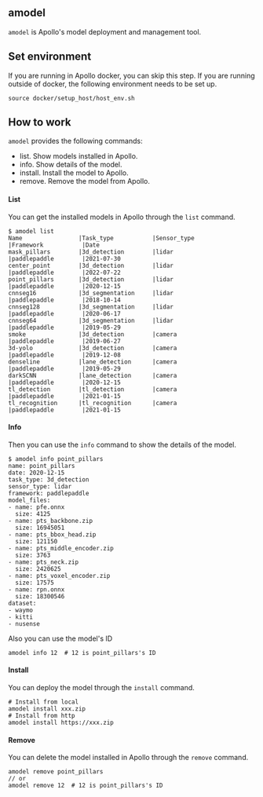 ## amodel
`amodel` is Apollo's model deployment and management tool.

## Set environment
If you are running in Apollo docker, you can skip this step. If you are running outside of docker, the following environment needs to be set up.
```shell
source docker/setup_host/host_env.sh
```

## How to work
`amodel` provides the following commands:
- list. Show models installed in Apollo.
- info. Show details of the model.
- install. Install the model to Apollo.
- remove. Remove the model from Apollo.

#### List
You can get the installed models in Apollo through the `list` command.
```shell
$ amodel list
Name                |Task_type           |Sensor_type         |Framework           |Date
mask_pillars        |3d_detection        |lidar               |paddlepaddle        |2021-07-30
center_point        |3d_detection        |lidar               |paddlepaddle        |2022-07-22
point_pillars       |3d_detection        |lidar               |paddlepaddle        |2020-12-15
cnnseg16            |3d_segmentation     |lidar               |paddlepaddle        |2018-10-14
cnnseg128           |3d_segmentation     |lidar               |paddlepaddle        |2020-06-17
cnnseg64            |3d_segmentation     |lidar               |paddlepaddle        |2019-05-29
smoke               |3d_detection        |camera              |paddlepaddle        |2019-06-27
3d-yolo             |3d_detection        |camera              |paddlepaddle        |2019-12-08
denseline           |lane_detection      |camera              |paddlepaddle        |2019-05-29
darkSCNN            |lane_detection      |camera              |paddlepaddle        |2020-12-15
tl_detection        |tl_detection        |camera              |paddlepaddle        |2021-01-15
tl_recognition      |tl_recognition      |camera              |paddlepaddle        |2021-01-15
```

#### Info
Then you can use the `info` command to show the details of the model.
```shell
$ amodel info point_pillars
name: point_pillars
date: 2020-12-15
task_type: 3d_detection
sensor_type: lidar
framework: paddlepaddle
model_files:
- name: pfe.onnx
  size: 4125
- name: pts_backbone.zip
  size: 16945051
- name: pts_bbox_head.zip
  size: 121150
- name: pts_middle_encoder.zip
  size: 3763
- name: pts_neck.zip
  size: 2420625
- name: pts_voxel_encoder.zip
  size: 17575
- name: rpn.onnx
  size: 18300546
dataset:
- waymo
- kitti
- nusense
```
Also you can use the model's ID
```shell
amodel info 12  # 12 is point_pillars's ID
```

#### Install
You can deploy the model through the `install` command.
```shell
# Install from local
amodel install xxx.zip
# Install from http
amodel install https://xxx.zip
```

#### Remove
You can delete the model installed in Apollo through the `remove` command.
```shell
amodel remove point_pillars
// or
amodel remove 12  # 12 is point_pillars's ID
```
